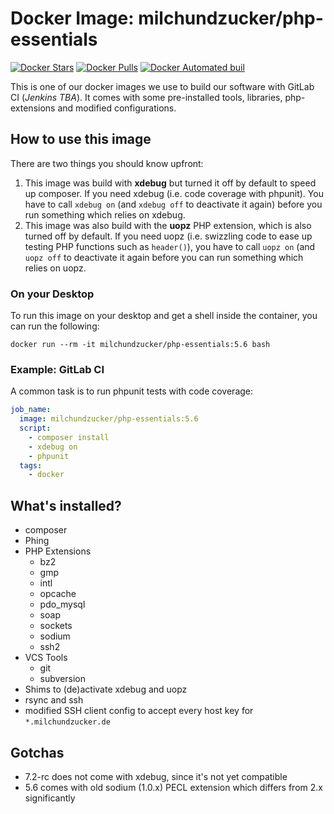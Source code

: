 # Docker Image: milchundzucker/php-essentials 
[![Docker Stars](https://img.shields.io/docker/stars/milchundzucker/php-essentials.svg)](https://hub.docker.com/r/milchundzucker/php-essentials/) [![Docker Pulls](https://img.shields.io/docker/pulls/milchundzucker/php-essentials.svg)](https://hub.docker.com/r/milchundzucker/php-essentials/) [![Docker Automated buil](https://img.shields.io/docker/automated/milchundzucker/php-essentials.svg)](https://hub.docker.com/r/milchundzucker/php-essentials/)

This is one of our docker images we use to build our software with GitLab CI (_Jenkins TBA_). It comes with some pre-installed 
tools, libraries, php-extensions and modified configurations.

## How to use this image

There are two things you should know upfront:

1. This image was build with **xdebug** but turned it off by default to speed up composer. If you need xdebug 
(i.e. code coverage with phpunit). You have to call `xdebug on` (and `xdebug off` to deactivate it again) before you run
something which relies on xdebug.
2. This image was also build with the **uopz** PHP extension, which is also turned off by default. If you need uopz
(i.e. swizzling code to ease up testing PHP functions such as `header()`), you have to call `uopz on` (and `uopz off` to deactivate
it again before you can run something which relies on uopz.

### On your Desktop
To run this image on your desktop and get a shell inside the container, you can run the following:

```shell
docker run --rm -it milchundzucker/php-essentials:5.6 bash
```

### Example: GitLab CI
A common task is to run phpunit tests with code coverage:

```yaml
job_name:
  image: milchundzucker/php-essentials:5.6
  script:
    - composer install
    - xdebug on
    - phpunit
  tags:
    - docker
```

## What's installed?
* composer
* Phing
* PHP Extensions
  * bz2
  * gmp
  * intl
  * opcache
  * pdo_mysql
  * soap
  * sockets
  * sodium
  * ssh2
* VCS Tools
  * git
  * subversion
* Shims to (de)activate xdebug and uopz
* rsync and ssh
* modified SSH client config to accept every host key for `*.milchundzucker.de`

## Gotchas
* 7.2-rc does not come with xdebug, since it's not yet compatible
* 5.6 comes with old sodium (1.0.x) PECL extension which differs from 2.x significantly
